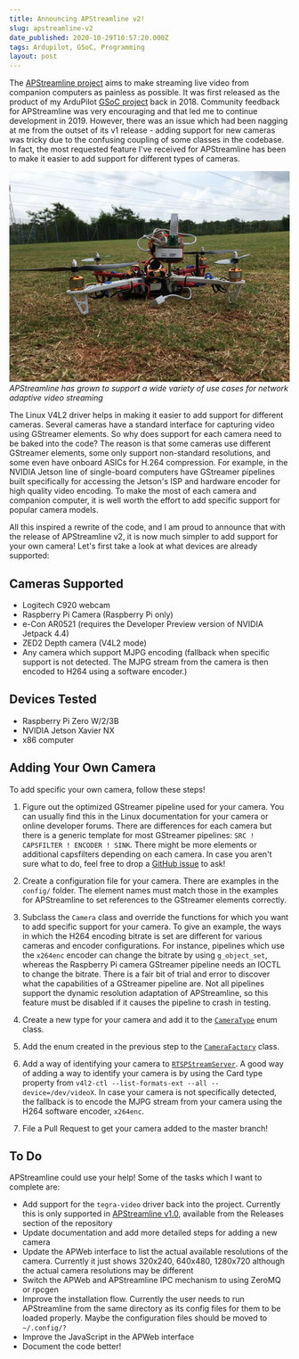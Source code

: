 ```yaml
---
title: Announcing APStreamline v2!
slug: apstreamline-v2
date_published: 2020-10-29T10:57:20.000Z
tags: Ardupilot, GSoC, Programming
layout: post
---
```


The [APStreamline project](https://github.com/shortstheory/APStreamline/) aims to make streaming live video from companion computers as painless as possible. It was first released as the product of my ArduPilot [GSoC project](https://discuss.ardupilot.org/t/introducing-apstreamline/31723) back in 2018. Community feedback for APStreamline was very encouraging and that led me to continue development in 2019. However, there was an issue which had been nagging at me from the outset of its v1 release - adding support for new cameras was tricky due to the confusing coupling of some classes in the codebase. In fact, the most requested feature I've received for APStreamline has been to make it easier to add support for different types of cameras.

![](/content/images/2020/IMG_0674.JPG)
*APStreamline has grown to support a wide variety of use cases for network adaptive video streaming*

The Linux V4L2 driver helps in making it easier to add support for different cameras. Several cameras have a standard interface for capturing video using GStreamer elements. So why does support for each camera need to be baked into the code? The reason is that some cameras use different GStreamer elements, some only support non-standard resolutions, and some even have onboard ASICs for H.264 compression. For example, in the NVIDIA Jetson line of single-board computers have GStreamer pipelines built specifically for accessing the Jetson's ISP and hardware encoder for high quality video encoding. To make the most of each camera and companion computer, it is well worth the effort to add specific support for popular camera models.

All this inspired a rewrite of the code, and I am proud to announce that with the release of APStreamline v2, it is now much simpler to add support for your own camera! Let's first take a look at what devices are already supported:

## Cameras Supported

* Logitech C920 webcam
* Raspberry Pi Camera (Raspberry Pi only)
* e-Con AR0521 (requires the Developer Preview version of NVIDIA Jetpack 4.4)
* ZED2 Depth camera (V4L2 mode)
* Any camera which support MJPG encoding (fallback when specific support is not detected. The MJPG stream from the camera is then encoded to H264 using a software encoder.)

## Devices Tested

* Raspberry Pi Zero W/2/3B
* NVIDIA Jetson Xavier NX
* x86 computer

## Adding Your Own Camera

To add specific your own camera, follow these steps!

1) Figure out the optimized GStreamer pipeline used for your camera. You can usually find this in the Linux documentation for your camera or online developer forums. There are differences for each camera but there is a generic template for most GStreamer pipelines: `SRC ! CAPSFILTER ! ENCODER ! SINK`. 
There might be more elements or additional capsfilters depending on each camera. In case you aren't sure what to do, feel free to drop a [GitHub issue](https://github.com/shortstheory/APStreamline/issues) to ask!

2) Create a configuration file for your camera. There are examples in the `config/` folder. The element names must match those in the examples for APStreamline to set references to the GStreamer elements correctly.

3) Subclass the `Camera` class and override the functions for which you want to add specific support for your camera. To give an example, the ways in which the H264 encoding bitrate is set are different for various cameras and encoder configurations. For instance, pipelines which use the `x264enc` encoder can change the bitrate by using `g_object_set`, whereas the Raspberry Pi camera GStreamer pipeline needs an IOCTL to change the bitrate.
There is a fair bit of trial and error to discover what the capabilities of a GStreamer pipeline are. Not all pipelines support the dynamic resolution adaptation of APStreamline, so this feature must be disabled if it causes the pipeline to crash in testing.

4) Create a new type for your camera and add it to the [`CameraType`]((https://github.com/shortstheory/APStreamline/blob/master/src/Camera/CameraType.h)) enum class.

5) Add the enum created in the previous step to the [`CameraFactory`](https://github.com/shortstheory/APStreamline/blob/master/src/Camera/CameraFactory.h) class.

6) Add a way of identifying your camera to [`RTSPStreamServer`](https://github.com/shortstheory/APStreamline/blob/8ba5b548321f46e39c8bc51c4e2e46f6847e5272/src/RTSPStreamServer/RTSPStreamServer.cpp#L77). A good way of adding a way to identify your camera is by using the Card type property from `v4l2-ctl --list-formats-ext --all --device=/dev/videoX`. In case your camera is not specifically detected, the fallback is to encode the MJPG stream from your camera using the H264 software encoder, `x264enc`.

7) File a Pull Request to get your camera added to the master branch!

## To Do
APStreamline could use your help! Some of the tasks which I want to complete are:

- Add support for the `tegra-video` driver back into the project. Currently this is only supported in [APStreamline v1.0](https://github.com/shortstheory/adaptive-streaming/releases/tag/v1.0), available from the Releases section of the repository
- Update documentation and add more detailed steps for adding a new camera
- Update the APWeb interface to list the actual available resolutions of the camera. Currently it just shows 320x240, 640x480, 1280x720 although the actual camera resolutions may be different
- Switch the APWeb and APStreamline IPC mechanism to using ZeroMQ or rpcgen
- Improve the installation flow. Currently the user needs to run APStreamline from the same directory as its config files for them to be loaded properly. Maybe the configuration files should be moved to `~/.config/?`
- Improve the JavaScript in the APWeb interface
- Document the code better!
